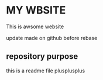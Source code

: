 # MY WBSITE

This is awsome website

update made on github before rebase

## repository purpose
this is a readme file
plusplusplus



